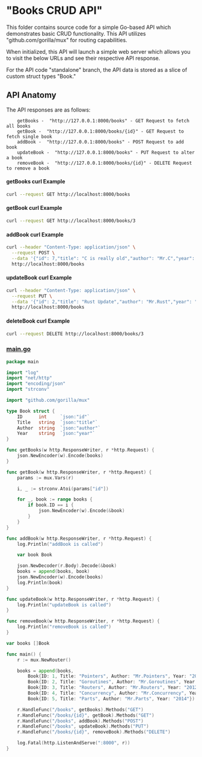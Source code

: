 # "Books CRUD API"

This folder contains source code for a simple Go-based API which demonstrates basic CRUD functionality. This API utilizes "github.com/gorilla/mux" for routing capabilities.

When initialized, this API will launch a simple web server which allows you to visit the below URLs and see their respective API response.

For the API code "standalone" branch, the API data is stored as a slice of custom struct types "Book."

## API Anatomy

The API responses are as follows:

```
    getBooks -  "http://127.0.0.1:8000/books" - GET Request to fetch all books
    getBook -  "http://127.0.0.1:8000/books/{id}" - GET Request to fetch single book
    addBook -  "http://127.0.0.1:8000/books" - POST Request to add book
    updateBook -  "http://127.0.0.1:8000/books" - PUT Request to alter a book
    removeBook -  "http://127.0.0.1:8000/books/{id}" - DELETE Request to remove a book
```

#### getBooks curl Example

```bash
curl --request GET http://localhost:8000/books
```

#### getBook curl Example

```bash
curl --request GET http://localhost:8000/books/3
```

#### addBook curl Example

```bash
curl --header "Content-Type: application/json" \
  --request POST \
  --data '{"id": 7,"title": "C is really old","author": "Mr.C","year": "2016"}' \
  http://localhost:8000/books
```

#### updateBook curl Example

```bash
curl --header "Content-Type: application/json" \
  --request PUT \
  --data '{"id": 2,"title": "Rust Update","author": "Mr.Rust","year": "2016"}' \
  http://localhost:8000/books
```

#### deleteBook curl Example

```bash
curl --request DELETE http://localhost:8000/books/3
```

### <a href="https://github.com/excircle/golang_apis/blob/master/books_CRUD_API/main.go">main.go</a>

```go
package main

import "log"
import "net/http"
import "encoding/json"
import "strconv"

import "github.com/gorilla/mux"

type Book struct {
    ID      int     `json:"id"`
    Title   string  `json:"title"`
    Author  string  `json:"author"`
    Year    string  `json:"year"`
}

func getBooks(w http.ResponseWriter, r *http.Request) {
    json.NewEncoder(w).Encode(books)
}

func getBook(w http.ResponseWriter, r *http.Request) {
    params := mux.Vars(r)

    i, _ := strconv.Atoi(params["id"])

    for _, book := range books {
        if book.ID == i {
            json.NewEncoder(w).Encode(&book)
        }
    }
}

func addBook(w http.ResponseWriter, r *http.Request) {
    log.Println("addBook is called")

    var book Book

    json.NewDecoder(r.Body).Decode(&book)
    books = append(books, book)
    json.NewEncoder(w).Encode(books)
    log.Println(book)
}

func updateBook(w http.ResponseWriter, r *http.Request) {
    log.Println("updateBook is called")
}

func removeBook(w http.ResponseWriter, r *http.Request) {
    log.Println("removeBook is called")
}

var books []Book

func main() {
    r := mux.NewRouter()

    books = append(books,
        Book{ID: 1, Title: "Pointers", Author: "Mr.Pointers", Year: "2010"},
        Book{ID: 2, Title: "Goroutines", Author: "Mr.Goroutines", Year: "2011"},
        Book{ID: 3, Title: "Routers", Author: "Mr.Routers", Year: "2012"},
        Book{ID: 4, Title: "Concurrency", Author: "Mr.Concurrency", Year: "2013"},
        Book{ID: 5, Title: "Parts", Author: "Mr.Parts", Year: "2014"})

    r.HandleFunc("/books", getBooks).Methods("GET")
    r.HandleFunc("/books/{id}", getBook).Methods("GET")
    r.HandleFunc("/books", addBook).Methods("POST")
    r.HandleFunc("/books", updateBook).Methods("PUT")
    r.HandleFunc("/books/{id}", removeBook).Methods("DELETE")

    log.Fatal(http.ListenAndServe(":8000", r))
}
```